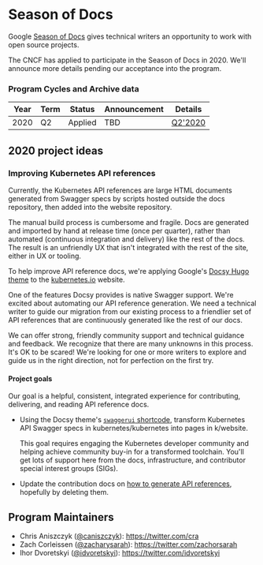 # Season of Docs

Google [Season of Docs](https://developers.google.com/season-of-docs) gives technical writers an opportunity to work with open source projects.

The CNCF has applied to participate in the Season of Docs in 2020. We'll announce more details pending our acceptance into the program.

### Program Cycles and Archive data

| Year | Term | Status  | Announcement | Details              |
|------|------|---------|--------------|----------------------|
| 2020 | Q2   | Applied | TBD          | [Q2'2020](README.md) |

## 2020 project ideas

### Improving Kubernetes API references

Currently, the Kubernetes API references are large HTML documents generated from Swagger specs by scripts hosted outside the docs repository, then added into the website repository.

The manual build process is cumbersome and fragile. Docs are generated and imported by hand at release time (once per quarter), rather than automated (continuous integration and delivery) like the rest of the docs. The result is an unfriendly UX that isn't integrated with the rest of the site, either in UX or tooling.

To help improve API reference docs, we're applying Google's [Docsy Hugo theme](https://www.docsy.dev/about/) to the [kubernetes.io](https://kubernetes.io) website. 

One of the features Docsy provides is native Swagger support. We're excited about automating our API reference generation. We need a technical writer to guide our migration from our existing process to a friendlier set of API references that are continuously generated like the rest of our docs.

We can offer strong, friendly community support and technical guidance and feedback.
We recognize that there are many unknowns in this process. It's OK to be scared! We're looking for one or more writers to explore and guide us in the right direction, not for perfection on the first try.

#### Project goals

Our goal is a helpful, consistent, integrated experience for contributing, delivering, and reading API reference docs.

- Using the Docsy theme's [`swaggerui` shortcode](https://www.docsy.dev/docs/adding-content/shortcodes/#swaggerui), transform Kubernetes API Swagger specs in kubernetes/kubernetes into pages in k/website.

   This goal requires engaging the Kubernetes developer community and helping achieve community buy-in for a transformed toolchain. You'll get lots of support here from the docs, infrastructure, and contributor special interest groups (SIGs). 

- Update the contribution docs on [how to generate API references](https://kubernetes.io/docs/contribute/generate-ref-docs/), hopefully by deleting them. 

## Program Maintainers

-	Chris Aniszczyk ([@caniszczyk](https://github.com/caniszczyk)\): https://twitter.com/cra
-   Zach Corleissen ([@zacharysarah](https://github.com/zacharysarah)\): https://twitter.com/zachorsarah
-	Ihor Dvoretskyi ([@idvoretskyi](https://github.com/idvoretskyi)\): https://twitter.com/idvoretskyi


